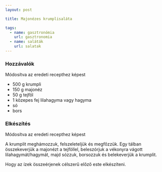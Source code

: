 ```yaml
---
layout: post

title: Majonézes krumplisaláta

tags:
  - name: gasztronómia
    url: gasztronomia
  - name: saláták
    url: salatak
---
```


### Hozzávalók
Módosítva az eredeti recepthez képest

 - 500 g krumpli
 - 150 g majonéz
 - 50 g tejföl
 - 1 közepes fej lilahagyma vagy hagyma
 - só
 - bors


### Elkészítés
Módosítva az eredeti recepthez képest

A krumplit meghámozzuk, felszeleteljük és megfőzzük. Egy tálban összekeverjük a 
majonézt a tejföllel, beleszórjuk a vékonyra vágott lilahagymát/hagymát, majd 
sózzuk, borsozzuk és belekeverjük a krumplit.

Hogy az ízek összeérjenek célszerű előző este elkészíteni.
